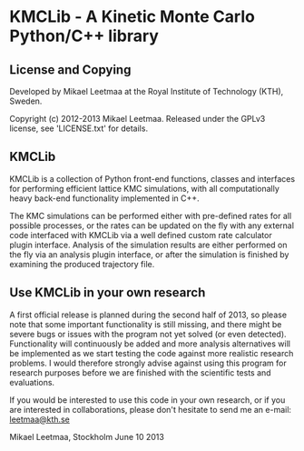 # KMCLib - A Kinetic Monte Carlo Python/C++ library

## License and Copying
Developed by Mikael Leetmaa at the Royal Institute of Technology (KTH), Sweden.

Copyright (c)  2012-2013  Mikael Leetmaa. Released under the GPLv3 license, see 'LICENSE.txt' for details.

## KMCLib
KMCLib is a collection of Python front-end functions, classes and interfaces for performing efficient lattice KMC simulations, with all computationally heavy back-end functionality implemented in C++.

The KMC simulations can be performed either with pre-defined rates for all possible processes, or the rates can be updated on the fly with any external code interfaced with KMCLib via a well defined custom rate calculator plugin interface. Analysis of the simulation results are either performed on the fly via an analysis plugin interface, or after the simulation is finished by examining the produced trajectory file.

## Use KMCLib in your own research
A first official release is planned during the second half of 2013, so please note that some important functionality is still missing, and there might be severe bugs or issues with the program not yet solved (or even detected). Functionality will continuously be added and more analysis alternatives will be implemented as we start testing the code against more realistic research problems. I would therefore strongly advise against using this program for research purposes before we are finished with the scientific tests and evaluations.

If you would be interested to use this code in your own research, or if you are interested in collaborations, please don't hesitate to send me an e-mail: leetmaa@kth.se


Mikael Leetmaa, Stockholm June 10 2013

